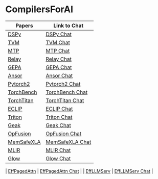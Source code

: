 # CompilersForAI

| Papers        | Link to Chat  |
| ------------- | ------------- |
| [DSPy](https://arxiv.org/pdf/2310.03714)                                              | [DSPy Chat](https://chatgpt.com/share/68c1b486-d4c8-8003-bcdf-c49ed67beeb6)          |
| [TVM](https://arxiv.org/abs/1802.04799)                                               | [TVM Chat](https://chatgpt.com/share/68c1c3d4-4d38-8003-af6b-add7e9dea83d)           |
| [MTP](https://arxiv.org/abs/2405.08965)                                               | [MTP Chat](https://chatgpt.com/share/68c83f6b-4650-8003-a8c4-e5e5d4ee0a29) | 
| [Relay](https://arxiv.org/abs/1904.08368)                                             | [Relay Chat](https://chatgpt.com/share/68c84265-e110-8003-930c-164aec183ec0) | 
| [GEPA](https://arxiv.org/abs/2507.19457)                                              | [GEPA Chat](https://chatgpt.com/share/68caed74-66e4-8003-b2c1-4f0b2f03d055) | 
| [Ansor](https://arxiv.org/abs/2006.06762)                                             | [Ansor Chat](https://chatgpt.com/share/68caf481-8794-8003-b9a2-92cffb869713) | 
| [Pytorch2](https://dl.acm.org/doi/10.1145/3620665.3640366)                            | [Pytorch2 Chat](https://chatgpt.com/share/68d09e70-35bc-8003-854a-04fc0ad66127) | 
| [TorchBench](https://arxiv.org/abs/2304.14226)                                        | [TorchBench Chat](https://chatgpt.com/share/68d0a01c-f2b8-8003-a5ed-939c6081a71b) | 
| [TorchTitan](https://arxiv.org/abs/2410.06511)                                        | [TorchTitan Chat](https://chatgpt.com/share/68d4048f-7d7c-8003-8ccc-0a92f98aba91) | 
| [ECLIP](https://arxiv.org/abs/2506.12598)                                             | [ECLIP Chat](https://chatgpt.com/share/68d40832-54a4-8003-b244-4c4f0718a572) | 
| [Triton](https://dl.acm.org/doi/10.1145/3315508.3329973)                              | [Triton Chat](https://chatgpt.com/share/68da7690-0b00-8003-a015-1e281f34f3b2) | 
| [Geak](https://arxiv.org/abs/2507.23194)                                              | [Geak Chat](https://chatgpt.com/share/68da7b70-4c28-8003-948e-9af32f31db01) | 
| [OpFusion](https://arxiv.org/abs/2301.13062)                                          | [OpFusion Chat](https://chatgpt.com/share/68dd7be1-9b68-8003-a43c-08d40aa6b9ea) | 
| [MemSafeXLA](https://arxiv.org/abs/2206.14148)                                        | [MemSafeXLA Chat](https://chatgpt.com/share/68dd7bdf-9a78-8003-bd07-1b9769f339a6) | 
| [MLIR](https://arxiv.org/abs/2002.11054)                                              | [MLIR Chat](https://chatgpt.com/share/68f664aa-c640-8003-bf5f-cec6972a4d35) | 
| [Glow](https://arxiv.org/abs/1805.00907)                                              | [Glow Chat](https://chatgpt.com/share/68f6648a-7c70-8003-9dd3-2d96bfb52a6e) | 

| [EffPagedAttn](https://arxiv.org/abs/2309.06180)                                      | [EffPagedAttn Chat](https://chatgpt.com/c/68fd1c94-8760-8332-9395-682289276901) | 
| [EffLLMServ](https://arxiv.org/abs/2503.18292)                                        | [EffLLMServ Chat](https://chatgpt.com/share/68ffb84a-b83c-8003-9a6f-b9cee67b01b8) | 

